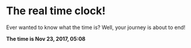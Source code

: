 # The real time clock!

Ever wanted to know what the time is? Well, your journey is about to end!

**The time is Nov 23, 2017, 05:08**